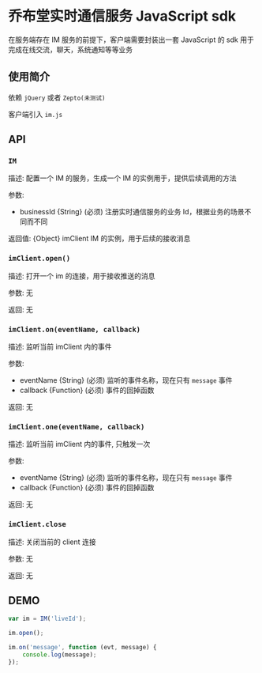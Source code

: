 # 乔布堂实时通信服务 JavaScript sdk

在服务端存在 IM 服务的前提下，客户端需要封装出一套 JavaScript 的 sdk 用于完成在线交流，聊天，系统通知等等业务

## 使用简介

依赖 `jQuery` 或者 `Zepto(未测试)`

客户端引入 `im.js`

## API

### `IM` 

描述: 配置一个 IM 的服务，生成一个 IM 的实例用于，提供后续调用的方法

参数:

  * businessId {String} (必须)  注册实时通信服务的业务 Id，根据业务的场景不同而不同

返回值: {Object} imClient IM 的实例，用于后续的接收消息

### `imClient.open()`

描述: 打开一个 im 的连接，用于接收推送的消息

参数: 无

返回: 无

### `imClient.on(eventName, callback)`

描述: 监听当前 imClient 内的事件

参数:

  * eventName {String} (必须) 监听的事件名称，现在只有 `message` 事件
  * callback {Function} (必须) 事件的回掉函数

返回: 无

### `imClient.one(eventName, callback)`

描述: 监听当前 imClient 内的事件, 只触发一次

参数:

  * eventName {String} (必须) 监听的事件名称，现在只有 `message` 事件
  * callback {Function} (必须) 事件的回掉函数

返回: 无

### `imClient.close`

描述: 关闭当前的 client 连接

参数: 无

返回: 无

## DEMO

```javascript
var im = IM('liveId');

im.open();

im.on('message', function (evt, message) {
    console.log(message);
});
```
